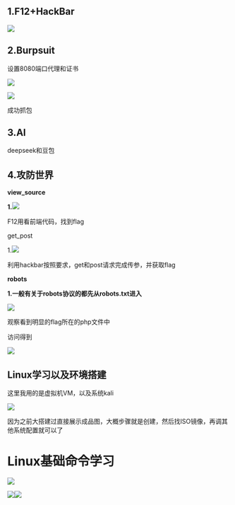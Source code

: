 ## 1.F12+HackBar
![](https://cdn.nlark.com/yuque/0/2025/png/54970229/1760768896651-65ecb755-e219-4628-abab-870b20c6efe2.png)

## 2.Burpsuit
设置8080端口代理和证书

![](https://cdn.nlark.com/yuque/0/2025/png/54970229/1760769103275-7ceda89c-f5d2-46a5-8273-b763ecdeee61.png)

![](https://cdn.nlark.com/yuque/0/2025/png/54970229/1760769129886-b8bf5887-9c01-4b94-8745-c8a2598c37a8.png)

成功抓包

## 3.AI
deepseek和豆包

## 4.攻防世界
**view_source**

**1.**![](https://cdn.nlark.com/yuque/0/2025/png/54970229/1760769416324-4bcca5ae-aa24-4b8d-990a-6d3147102446.png)

F12用看前端代码，找到flag



get_post

1.![](https://cdn.nlark.com/yuque/0/2025/png/54970229/1760769545782-c95fb500-406f-44c2-ae5a-a3719e903a61.png)

利用hackbar按照要求，get和post请求完成传参，并获取flag

**robots**

**1.一般有关于robots协议的都先从robots.txt进入**

![](https://cdn.nlark.com/yuque/0/2025/png/54970229/1760769896003-c5412363-7717-4626-96ee-8460b1edfae3.png)

观察看到明显的flag所在的php文件中

访问得到

![](https://cdn.nlark.com/yuque/0/2025/png/54970229/1760769953015-7c23749a-d136-4f31-a2c2-dd23841e8e0a.png)

## Linux学习以及环境搭建
这里我用的是虚拟机VM，以及系统kali

![](https://cdn.nlark.com/yuque/0/2025/png/54970229/1760770117598-052c67e2-728d-4803-bc25-7447520a935f.png)

因为之前大搭建过直接展示成品图，大概步骤就是创建，然后找ISO镜像，再调其他系统配置就可以了



# Linux基础命令学习
![](https://cdn.nlark.com/yuque/0/2025/png/54970229/1760770582037-970a791d-ee3d-4afa-812b-654f98470160.png)

![](https://cdn.nlark.com/yuque/0/2025/png/54970229/1760770596730-a68c6c07-6953-413a-ab5d-6ae0cf5175b3.png)![](https://cdn.nlark.com/yuque/0/2025/png/54970229/1760770612767-c68ea584-036e-4ae5-a3aa-e9ea5d0613ad.png)



